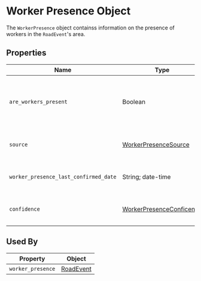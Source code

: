 # Worker Presence Object
The `WorkerPresence` object containss information on the presence of workers in the `RoadEvent`'s area.

## Properties
Name | Type | Description | Conformance | Notes
--- | --- | --- | --- | ---
`are_workers_present` | Boolean | Whether workers are present in the work zone event area, following the definition provided in the `worker_presence_definition` property on the `RoadEventDataSource` object. | Required | 
`source` | [WorkerPresenceSource](/spec-content/enumerated-types/WorkerPresenceSource.md) | Data source providing information on whether workers are present in the work zone event area. | Optional | 
`worker_presence_last_confirmed_date` | String; date-time | Date and time at which the presence of workers was last confirmed using the `source`. | Optional |
`confidence` | [WorkerPresenceConficence](/spec-content/enumerated-types/WorkerPresenceConfidence.md) | Data producer’s confidence in workers being present in the work zone event area at the time of feed publication. | Optional | 

## Used By
Property | Object
--- | ---
`worker_presence` | [RoadEvent](/spec-content/objects/RoadEvent.md)

